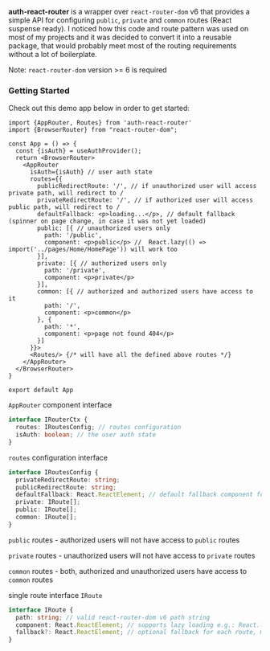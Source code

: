 **auth-react-router** is a wrapper over `react-router-dom` v6 that provides a simple API for configuring `public`, `private` and `common` routes (React suspense ready). I noticed how this code and route pattern was used on most of my projects and it was decided to convert it into a reusable package, that would probably meet most of the routing requirements without a lot of boilerplate.

Note: `react-router-dom` version >= 6 is required

### **Getting Started**

Check out this demo app below in order to get started:

```react
import {AppRouter, Routes} from 'auth-react-router'
import {BrowserRouter} from "react-router-dom";

const App = () => {
  const {isAuth} = useAuthProvider();
  return <BrowserRouter>
    <AppRouter
      isAuth={isAuth} // user auth state
      routes={{
        publicRedirectRoute: '/', // if unauthorized user will access private path, will redirect to /
        privateRedirectRoute: '/', // if authorized user will access public path, will redirect to /
        defaultFallback: <p>loading...</p>, // default fallback (spinner on page change, in case it was not yet loaded)
        public: [{ // unauthorized users only
          path: '/public',
          component: <p>public</p> //  React.lazy(() => import('../pages/Home/HomePage')) will work too
        }],
        private: [{ // authorized users only
          path: '/private',
          component: <p>private</p>
        }],
        common: [{ // authorized and authorized users have access to it
          path: '/',
          component: <p>common</p>
        }, {
          path: '*',
          component: <p>page not found 404</p>
        }]
      }}>
      <Routes/> {/* will have all the defined above routes */}
    </AppRouter>
  </BrowserRouter>
}

export default App
```



`AppRouter` component interface

```typescript
interface IRouterCtx {
  routes: IRoutesConfig; // routes configuration
  isAuth: boolean; // the user auth state
}
```

`routes` configuration interface

```typescript
interface IRoutesConfig {
  privateRedirectRoute: string;
  publicRedirectRoute: string;
  defaultFallback: React.ReactElement; // default fallback component for routes
  private: IRoute[];
  public: IRoute[];
  common: IRoute[];
}
```

`public` routes - authorized users will not have access to `public` routes

`private` routes - unauthorized users will not have access to `private` routes

`common` routes - both, authorized and unauthorized users have access to `common` routes



single route interface `IRoute`

```typescript
interface IRoute {
  path: string; // valid react-router-dom v6 path string
  component: React.ReactElement; // supports lazy loading e.g.: React.lazy(() => import('../pages/Home/HomePage'));
  fallback?: React.ReactElement; // optional fallback for each route, more prioritar then `defaultFallback`
}
```

